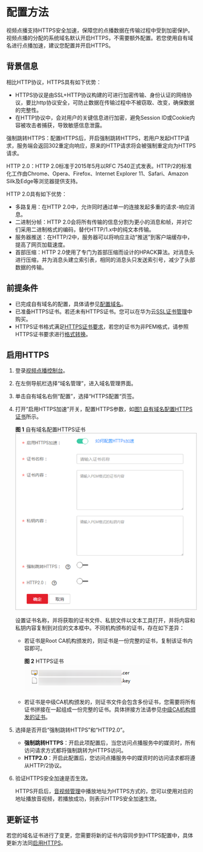 # 配置方法<a name="ZH-CN_TOPIC_0138446403"></a>

视频点播支持HTTPS安全加速，保障您的点播数据在传输过程中受到加密保护。视频点播的分配的系统域名默认开启HTTPS，不需要额外配置。若您使用自有域名进行点播加速，建议您配置并开启HTTPS。

## 背景信息<a name="section17639133317573"></a>

相比HTTP协议，HTTPS具有如下优势：

-   HTTPS协议是由SSL+HTTP协议构建的可进行加密传输、身份认证的网络协议，要比http协议安全，可防止数据在传输过程中不被窃取、改变，确保数据的完整性。
-   在HTTP协议中，会对用户的关键信息进行加密，避免Session ID或Cookie内容被攻击者捕获，导致敏感信息泄露。

强制跳转HTTPS：配置HTTPS后，开启强制跳转HTTPS，若用户发起HTTP请求，服务端会返回302重定向响应，原来的HTTP请求将会被强制重定向为HTTPS请求。

HTTP 2.0：HTTP 2.0标准于2015年5月以RFC 7540正式发表。HTTP/2的标准化工作由Chrome、Opera、Firefox、Internet Explorer 11、Safari、Amazon Silk及Edge等浏览器提供支持。

HTTP 2.0具有如下优势：

-   多路复用：在HTTP 2.0中，允许同时通过单一的连接发起多重的请求-响应消息。
-   二进制分帧：HTTP 2.0会将所有传输的信息分割为更小的消息和帧，并对它们采用二进制格式的编码，替代HTTP/1.x中的纯文本传输。
-   服务器推送：在HTTP/2中，服务器可以将响应主动“推送”到客户端缓存中，提高了网页加载速度。
-   首部压缩：HTTP 2.0使用了专门为首部压缩而设计的HPACK算法。对消息头进行压缩，并为消息头建立索引表，相同的消息头只发送索引号，减少了头部数据的传输。

## 前提条件<a name="section534713171495"></a>

-   已完成自有域名的配置，具体请参见[配置域名](配置域名.md)。
-   已准备HTTPS证书。若还未有HTTPS证书。您可以在华为云[SSL证书管理](https://www.huaweicloud.com/product/scm.html)中购买。
-   HTTPS证书格式满足[HTTPS证书要求](HTTPS证书要求.md)，若您的证书为非PEM格式，请参照HTTPS证书要求进行[格式转换](HTTPS证书要求.md#zh-cn_topic_0064907759_section6645502812116)。

## 启用HTTPS<a name="section11464111118173"></a>

1.  登录[视频点播控制台](视频点播控制台https://console.huaweicloud.com/vod)。
2.  在左侧导航栏选择“域名管理”，进入域名管理界面。
3.  单击自有域名右侧“配置”，选择“HTTPS配置“页签。
4.  打开“启用HTTPS加速”开关，配置HTTPS参数，如[图1 自有域名配置HTTPS证书](#fig826053720484)所示。

    **图 1**  自有域名配置HTTPS证书<a name="fig826053720484"></a>  
    ![](figures/自有域名配置HTTPS证书.png "自有域名配置HTTPS证书")

    设置证书名称，并将获取的证书文件、私钥文件以文本工具打开，并将内容和私钥内容复制到对应的文本框中。不同机构颁布的证书，存在如下差异：

    -   若证书是Root CA机构颁发的，则证书是一份完整的证书，复制该证书内容即可。

        **图 2**  HTTPS证书<a name="fig1772992014433"></a>  
        ![](figures/HTTPS证书.png "HTTPS证书")

    -   若证书是中级CA机构颁发的，则证书文件会包含多份证书，您需要将所有证书拼接在一起组成一份完整的证书。具体拼接方法请参见[中级CA机构颁发的证书](https://support.huaweicloud.com/usermanual-vod/vod010034.html#section1)。

5.  选择是否开启“强制跳转HTTPS”和“HTTP2.0”。
    -   **强制跳转HTTPS**：开启此项配置后，当您访问点播服务中的媒资时，所有访问请求方式都将强制跳转为HTTPS访问。
    -   **HTTP2.0**：开启此配置后，您访问点播服务中的媒资时的访问请求都将遵从HTTP/2协议。

6.  验证HTTPS安全加速是否生效。

    HTTPS开启后，[音视频管理](https://support.huaweicloud.com/usermanual-vod/vod010010.html)中播放地址为HTTPS方式的，您可以使用对应的地址播放音视频，若播放成功，则表示HTTPS安全加速生效。


## 更新证书<a name="section611031916585"></a>

若您的域名证书进行了变更，您需要将新的证书内容同步到HTTPS配置中，具体更新方法同[启用HTTPS](#section11464111118173)。


